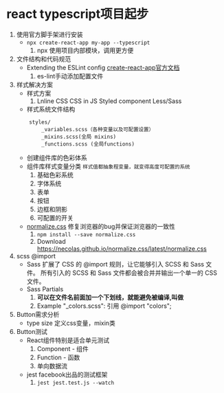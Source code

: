 # react typescript项目起步
1. 使用官方脚手架进行安装
    - `npx create-react-app my-app --typescript`
        1. npx 使用项目内部模块，调用更方便
2. 文件结构和代码规范
    - Extending the ESLint config [create-react-app官方文档](https://create-react-app.dev/docs/setting-up-your-editor) 
        1. es-lint手动添加配置文件
3. 样式解决方案
    - 样式方案
        1. Lnline CSS      CSS in JS     Styled component    Less/Sass
    - 样式系统文件结构
    ```
        styles/
            _variables.scss（各种变量以及可配置设置）
            _mixins.scss(全局 mixins)
            _functions.scss (全局functions)
    ```
    - 创建组件库的色彩体系
    - 组件库样式变量分类 `样式值都抽象程变量，就变得高度可配置的系统`
        1. 基础色彩系统
        2. 字体系统
        3. 表单
        4. 按钮
        5. 边框和阴影
        6. 可配置的开关
    - [normalize.css](https://github.com/necolas/normalize.css)  修复浏览器的bug并保证浏览器的一致性
        1. `npm install --save normalize.css`
        2. Download  https://necolas.github.io/normalize.css/latest/normalize.css
4. scss @import
    - Sass 扩展了 CSS 的 @import 规则，让它能够引入 SCSS 和 Sass 文件。 所有引入的 SCSS 和 Sass 文件都会被合并并输出一个单一的 CSS 文件。
    - Sass Partials
        1. **可以在文件名前面加一个下划线，就能避免被编译,叫做**
        2. Example "_colors.scss":  引用 @import "colors";
5. Button需求分析
    - type size 定义css变量，mixin类
6. Button测试
    - React组件特别是适合单元测试
        1. Component - 组件
        2. Function - 函数
        3. 单向数据流
    - jest facebook出品的测试框架
        1. `jest jest.test.js --watch` 

    
    
    
